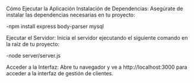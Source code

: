 Cómo Ejecutar la Aplicación
Instalación de Dependencias: Asegúrate de instalar las dependencias necesarias en tu proyecto:

-npm install express body-parser mysql

Ejecutar el Servidor: Inicia el servidor ejecutando el siguiente comando en la raíz de tu proyecto:

-node server/server.js

Acceder a la Interfaz: Abre tu navegador y ve a http://localhost:3000 para acceder a la interfaz de gestión de clientes.
